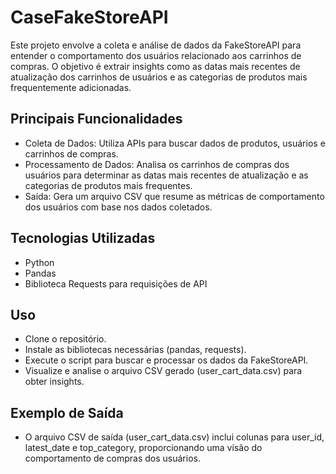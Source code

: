 # CaseFakeStoreAPI
Este projeto envolve a coleta e análise de dados da FakeStoreAPI para entender o comportamento dos usuários relacionado aos carrinhos de compras. O objetivo é extrair insights como as datas mais recentes de atualização dos carrinhos de usuários e as categorias de produtos mais frequentemente adicionadas.

## Principais Funcionalidades
- Coleta de Dados: Utiliza APIs para buscar dados de produtos, usuários e carrinhos de compras.
- Processamento de Dados: Analisa os carrinhos de compras dos usuários para determinar as datas mais recentes de atualização e as categorias de produtos mais frequentes.
- Saída: Gera um arquivo CSV que resume as métricas de comportamento dos usuários com base nos dados coletados.

## Tecnologias Utilizadas
- Python
- Pandas
- Biblioteca Requests para requisições de API

## Uso
- Clone o repositório.
- Instale as bibliotecas necessárias (pandas, requests).
- Execute o script para buscar e processar os dados da FakeStoreAPI.
- Visualize e analise o arquivo CSV gerado (user_cart_data.csv) para obter insights.

## Exemplo de Saída
- O arquivo CSV de saída (user_cart_data.csv) inclui colunas para user_id, latest_date e top_category, proporcionando uma visão do comportamento de compras dos usuários.
